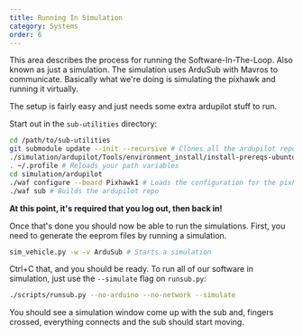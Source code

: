 ```yaml
---
title: Running In Simulation
category: Systems
order: 6
---
```


This area describes the process for running the Software-In-The-Loop. Also known as just a simulation. The simulation uses ArduSub with Mavros to communicate. Basically what we're doing is simulating the pixhawk and running it virtually. 

The setup is fairly easy and just needs some extra ardupilot stuff to run.

Start out in the `sub-utilities` directory:
```bash
cd /path/to/sub-utilities
git submodule update --init --recursive # Clones all the ardupilot repos needed
./simulation/ardupilot/Tools/environment_install/install-prereqs-ubuntu.sh -y # Installs dependencies
. ~/.profile # Reloads your path variables
cd simulation/ardupilot
./waf configure --board Pixhawk1 # Loads the configuration for the pixhawk
./waf sub # Builds the ardupilot repo
```

**At this point, it's required that you log out, then back in!**

Once that's done you should now be able to run the simulations. First, you need to generate the eeprom files by running a simulation.
```bash
sim_vehicle.py -w -v ArduSub # Starts a simulation
```

Ctrl+C that, and you should be ready.
To run all of our software in simulation, just use the `--simulate` flag on `runsub.py`:
```bash
./scripts/runsub.py --no-arduino --no-network --simulate
```

You should see a simulation window come up with the sub and, fingers crossed, everything connects and the sub should start moving.